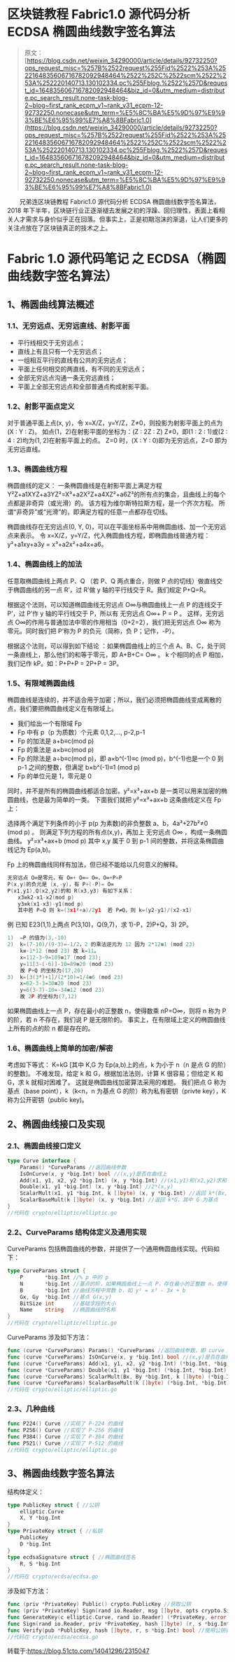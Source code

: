 # 区块链教程 Fabric1.0 源代码分析 ECDSA 椭圆曲线数字签名算法

> 原文：[https://blog.csdn.net/weixin_34290000/article/details/92732250?ops_request_misc=%257B%2522request%255Fid%2522%253A%2522164835606716782092948464%2522%252C%2522scm%2522%253A%252220140713.130102334.pc%255Fblog.%2522%257D&request_id=164835606716782092948464&biz_id=0&utm_medium=distribute.pc_search_result.none-task-blog-2~blog~first_rank_ecpm_v1~rank_v31_ecpm-12-92732250.nonecase&utm_term=%E5%8C%BA%E5%9D%97%E9%93%BE%E6%95%99%E7%A8%8BFabric1.0](https://blog.csdn.net/weixin_34290000/article/details/92732250?ops_request_misc=%257B%2522request%255Fid%2522%253A%2522164835606716782092948464%2522%252C%2522scm%2522%253A%252220140713.130102334.pc%255Fblog.%2522%257D&request_id=164835606716782092948464&biz_id=0&utm_medium=distribute.pc_search_result.none-task-blog-2~blog~first_rank_ecpm_v1~rank_v31_ecpm-12-92732250.nonecase&utm_term=%E5%8C%BA%E5%9D%97%E9%93%BE%E6%95%99%E7%A8%8BFabric1.0)

　　兄弟连区块链教程 Fabric1.0 源代码分析 ECDSA 椭圆曲线数字签名算法，2018 年下半年，区块链行业正逐渐褪去发展之初的浮躁、回归理性，表面上看相关人才需求与身价似乎正在回落。但事实上，正是初期泡沫的渐退，让人们更多的关注点放在了区块链真正的技术之上。

# Fabric 1.0 源代码笔记 之 ECDSA（椭圆曲线数字签名算法）

## 1、椭圆曲线算法概述

### 1.1、无穷远点、无穷远直线、射影平面

*   平行线相交于无穷远点；
*   直线上有且只有一个无穷远点；
*   一组相互平行的直线有公共的无穷远点；
*   平面上任何相交的两直线，有不同的无穷远点；
*   全部无穷远点沟通一条无穷远直线；
*   平面上全部无穷远点和全部普通点构成射影平面。

### 1.2、射影平面点定义

对于普通平面上点(x, y)，令 x=X/Z，y=Y/Z，Z≠0，则投影为射影平面上的点为(X : Y : Z)。
如点(1，2)在射影平面的坐标为：(Z : 2Z : Z) Z≠0，即(1 : 2 : 1)或(2 : 4 : 2)均为(1, 2)在射影平面上的点。
Z=0 时，(X : Y : 0)即为无穷远点，Z=0 即为无穷远直线。

### 1.3、椭圆曲线方程

椭圆曲线的定义：
一条椭圆曲线是在射影平面上满足方程 Y²Z+a1XYZ+a3YZ²=X³+a2X²Z+a4XZ²+a6Z³的所有点的集合，且曲线上的每个点都是非奇异（或光滑）的。
该方程为维尔斯特拉斯方程，是一个齐次方程。
所谓“非奇异”或“光滑”的，即满足方程的任意一点都存在切线。

椭圆曲线存在无穷远点(0, Y, 0)，可以在平面坐标系中用椭圆曲线、加一个无穷远点来表示。
令 x=X/Z，y=Y/Z，代入椭圆曲线方程，即椭圆曲线普通方程：y²+a1xy+a3y = x³+a2x²+a4x+a6。

### 1.4、椭圆曲线上的加法

任意取椭圆曲线上两点 P、Q （若 P、Q 两点重合，则做 P 点的切线）做直线交于椭圆曲线的另一点 R’，过 R’做 y 轴的平行线交于 R。我们规定 P+Q=R。

根据这个法则，可以知道椭圆曲线无穷远点 O∞与椭圆曲线上一点 P 的连线交于 P’，过 P’作 y 轴的平行线交于 P，所以有 无穷远点 O∞+ P = P 。
这样，无穷远点 O∞的作用与普通加法中零的作用相当（0+2=2），我们把无穷远点 O∞ 称为 零元。同时我们把 P’称为 P 的负元（简称，负 P；记作，-P）。

根据这个法则，可以得到如下结论 ：如果椭圆曲线上的三个点 A、B、C，处于同一条直线上，那么他们的和等于零元，即 A+B+C= O∞ 。
k 个相同的点 P 相加，我们记作 kP。如：P+P+P = 2P+P = 3P。

### 1.5、有限域椭圆曲线

椭圆曲线是连续的，并不适合用于加密；所以，我们必须把椭圆曲线变成离散的点，我们要把椭圆曲线定义在有限域上。

*   我们给出一个有限域 Fp
*   Fp 中有 p（p 为质数）个元素 0,1,2,…, p-2,p-1
*   Fp 的加法是 a+b≡c(mod p)
*   Fp 的乘法是 a×b≡c(mod p)
*   Fp 的除法是 a÷b≡c(mod p)，即 a×b^(-1)≡c (mod p)，b^(-1)也是一个 0 到 p-1 之间的整数，但满足 b×b^(-1)≡1 (mod p)
*   Fp 的单位元是 1，零元是 0

同时，并不是所有的椭圆曲线都适合加密。y²=x³+ax+b 是一类可以用来加密的椭圆曲线，也是最为简单的一类。
下面我们就把 y²=x³+ax+b 这条曲线定义在 Fp 上：

选择两个满足下列条件的小于 p(p 为素数)的非负整数 a、b，4a³+27b²≠0　(mod p) 。
则满足下列方程的所有点(x,y)，再加上 无穷远点 O∞ ，构成一条椭圆曲线。
y²=x³+ax+b (mod p) 其中 x,y 属于 0 到 p-1 间的整数，并将这条椭圆曲线记为 Ep(a,b)。

Fp 上的椭圆曲线同样有加法，但已经不能给以几何意义的解释。

```go
无穷远点 O∞是零元，有 O∞+ O∞= O∞，O∞+P=P 
P(x,y)的负元是 (x,-y)，有 P+(-P)= O∞ 
P(x1,y1),Q(x2,y2)的和 R(x3,y3) 有如下关系： 
　　x3≡k2-x1-x2(mod p) 
　　y3≡k(x1-x3)-y1(mod p) 
　　其中若 P=Q 则 k=(3x1²+a)/2y1  若 P≠Q，则 k=(y2-y1)/(x2-x1)
```

例 已知 E23(1,1)上两点 P(3,10)，Q(9,7)，求 1)-P，2)P+Q，3) 2P。

```go
1)  –P 的值为(3,-10) 
2)  k=(7-10)/(9-3)=-1/2，2 的乘法逆元为 12 因为 2*12≡1 (mod 23) 
    k≡-1*12 (mod 23) 故 k=11。 
    x=112-3-9=109≡17 (mod 23); 
    y=11[3-(-6)]-10=89≡20 (mod 23) 
    故 P+Q 的坐标为(17,20) 
3)  k=[3(3²)+1]/(2*10)=1/4≡6 (mod 23) 
    x=62-3-3=30≡20 (mod 23) 
    y=6(3-7)-10=-34≡12 (mod 23) 
    故 2P 的坐标为(7,12) 
```

如果椭圆曲线上一点 P，存在最小的正整数 n，使得数乘 nP=O∞，则将 n 称为 P 的阶，若 n 不存在，我们说 P 是无限阶的。
事实上，在有限域上定义的椭圆曲线上所有的点的阶 n 都是存在的。

### 1.6、椭圆曲线上简单的加密/解密

考虑如下等式：
K=kG [其中 K,G 为 Ep(a,b)上的点，k 为小于 n（n 是点 G 的阶）的整数]。
不难发现，给定 k 和 G，根据加法法则，计算 K 很容易；但给定 K 和 G，求 k 就相对困难了。
这就是椭圆曲线加密算法采用的难题。
我们把点 G 称为基点（base point），k（k<n，n 为基点 G 的阶）称为私有密钥（privte key），K 称为公开密钥（public key)。

## 2、椭圆曲线接口及实现

### 2.1、椭圆曲线接口定义

```go
type Curve interface {
    Params() *CurveParams //返回曲线参数
    IsOnCurve(x, y *big.Int) bool //(x,y)是否在曲线上
    Add(x1, y1, x2, y2 *big.Int) (x, y *big.Int) //(x1,y1)和(x2,y2)求和
    Double(x1, y1 *big.Int) (x, y *big.Int) //2*(x,y)
    ScalarMult(x1, y1 *big.Int, k []byte) (x, y *big.Int) //返回 k*(Bx,By)
    ScalarBaseMult(k []byte) (x, y *big.Int) //返回 k*G，其中 G 为基点
}
//代码在 crypto/elliptic/elliptic.go
```

### 2.2、CurveParams 结构体定义及通用实现

CurveParams 包括椭圆曲线的参数，并提供了一个通用椭圆曲线实现。代码如下：

```go
type CurveParams struct {
    P       *big.Int //% p 中的 p
    N       *big.Int //基点的阶，如果椭圆曲线上一点 P，存在最小的正整数 n，使得数乘 nP=O∞，则将 n 称为 P 的阶
    B       *big.Int //曲线方程中常数 b，如 y² = x³ - 3x + b
    Gx, Gy  *big.Int //基点 G(x,y)
    BitSize int      //基础字段的大小
    Name    string   //椭圆曲线的名称
}
//代码在 crypto/elliptic/elliptic.go
```

CurveParams 涉及如下方法：

```go
func (curve *CurveParams) Params() *CurveParams //返回曲线参数，即 curve
func (curve *CurveParams) IsOnCurve(x, y *big.Int) bool //(x,y)是否在曲线上
func (curve *CurveParams) Add(x1, y1, x2, y2 *big.Int) (*big.Int, *big.Int) //(x1,y1)和(x2,y2)求和
func (curve *CurveParams) Double(x1, y1 *big.Int) (*big.Int, *big.Int) //2*(x,y)
func (curve *CurveParams) ScalarMult(Bx, By *big.Int, k []byte) (*big.Int, *big.Int) //返回 k*(Bx,By)
func (curve *CurveParams) ScalarBaseMult(k []byte) (*big.Int, *big.Int) //返回 k*G，其中 G 为基点
//代码在 crypto/elliptic/elliptic.go
```

### 2.3、几种曲线

```go
func P224() Curve //实现了 P-224 的曲线
func P256() Curve //实现了 P-256 的曲线
func P384() Curve //实现了 P-384 的曲线
func P521() Curve //实现了 P-512 的曲线
//代码在 crypto/elliptic/elliptic.go
```

## 3、椭圆曲线数字签名算法

结构体定义：

```go
type PublicKey struct { //公钥
    elliptic.Curve
    X, Y *big.Int
}
type PrivateKey struct { //私钥
    PublicKey
    D *big.Int
}
type ecdsaSignature struct { //椭圆曲线签名
    R, S *big.Int
}
//代码在 crypto/ecdsa/ecdsa.go
```

涉及如下方法：

```go
func (priv *PrivateKey) Public() crypto.PublicKey //获取公钥
func (priv *PrivateKey) Sign(rand io.Reader, msg []byte, opts crypto.SignerOpts) ([]byte, error) //使用私钥对任意长度的 hash 值进行签名
func GenerateKey(c elliptic.Curve, rand io.Reader) (*PrivateKey, error) //生成一对公钥/私钥
func Sign(rand io.Reader, priv *PrivateKey, hash []byte) (r, s *big.Int, err error) //使用私钥对任意长度的 hash 值进行签名
func Verify(pub *PublicKey, hash []byte, r, s *big.Int) bool //使用公钥验证 hash 值和两个大整数 r、s 构成的签名
//代码在 crypto/ecdsa/ecdsa.go
```

转载于:https://blog.51cto.com/14041296/2315047
